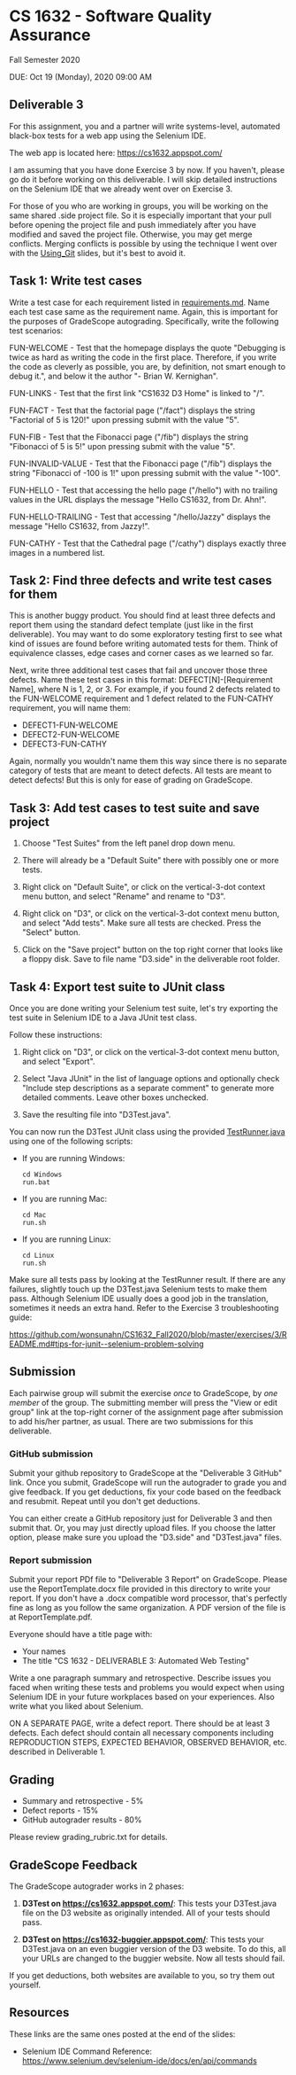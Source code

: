 # CS 1632 - Software Quality Assurance
Fall Semester 2020

DUE: Oct 19 (Monday), 2020 09:00 AM

## Deliverable 3

For this assignment, you and a partner will write systems-level, automated
black-box tests for a web app using the Selenium IDE. 

The web app is located here: https://cs1632.appspot.com/

I am assuming that you have done Exercise 3 by now.  If you haven't, please go
do it before working on this deliverable.  I will skip detailed instructions on
the Selenium IDE that we already went over on Exercise 3.

For those of you who are working in groups, you will be working on the same
shared .side project file. So it is especially important that your pull before
opening the project file and push immediately after you have modified and saved
the project file. Otherwise, you may get merge conflicts. Merging conflicts is
possible by using the technique I went over with the
[Using\_Git](https://github.com/wonsunahn/CS1632_Summer2020/blob/master/lectures/Using_Git.pdf)
slides, but it's best to avoid it.

## Task 1: Write test cases

Write a test case for each requirement listed in
[requirements.md](requirements.md).  Name each test case same as the
requirement name.  Again, this is important for the purposes of GradeScope
autograding.  Specifically, write the following test scenarios:

FUN-WELCOME - Test that the homepage displays the quote "Debugging is twice as hard as writing the code in the first place. Therefore, if you write the code as cleverly as possible, you are, by definition, not smart enough to debug it.", and below it the author "- Brian W. Kernighan".

FUN-LINKS - Test that the first link "CS1632 D3 Home" is linked to "/".

FUN-FACT - Test that the factorial page ("/fact") displays the string "Factorial of 5 is 120!" upon pressing submit with the value "5".

FUN-FIB - Test that the Fibonacci page ("/fib") displays the string "Fibonacci of 5 is 5!" upon pressing submit with the value "5".

FUN-INVALID-VALUE - Test that the Fibonacci page ("/fib") displays the string "Fibonacci of -100 is 1!" upon pressing submit with the value "-100".

FUN-HELLO - Test that accessing the hello page ("/hello") with no trailing values in the URL displays the message "Hello CS1632, from Dr. Ahn!".

FUN-HELLO-TRAILING - Test that accessing "/hello/Jazzy" displays the message "Hello CS1632, from Jazzy!".

FUN-CATHY - Test that the Cathedral page ("/cathy") displays exactly three images in a numbered list.

## Task 2: Find three defects and write test cases for them

This is another buggy product.  You should find at least three defects and
report them using the standard defect template (just like in the first
deliverable).  You may want to do some exploratory testing first to see what
kind of issues are found before writing automated tests for them.  Think of
equivalence classes, edge cases and corner cases as we learned so far.

Next, write three additional test cases that fail and uncover those three
defects.  Name these test cases in this format: DEFECT[N]-[Requirement Name],
where N is 1, 2, or 3.  For example,  if you found 2 defects related to the
FUN-WELCOME requirement and 1 defect related to the FUN-CATHY requirement, you
will name them:

* DEFECT1-FUN-WELCOME
* DEFECT2-FUN-WELCOME
* DEFECT3-FUN-CATHY

Again, normally you wouldn't name them this way since there is no separate
category of tests that are meant to detect defects.  All tests are meant to
detect defects!  But this is only for ease of grading on GradeScope.

## Task 3: Add test cases to test suite and save project

1. Choose "Test Suites" from the left panel drop down menu.

1. There will already be a "Default Suite" there with possibly one or more tests.

1. Right click on "Default Suite", or click on the vertical-3-dot context menu button, and select "Rename" and rename to "D3".

1. Right click on "D3", or click on the vertical-3-dot context menu button, and
   select "Add tests".  Make sure all tests are checked.  Press the "Select"
button.

1. Click on the "Save project" button on the top right corner that looks like a
   floppy disk.  Save to file name "D3.side" in the deliverable root folder.

## Task 4: Export test suite to JUnit class

Once you are done writing your Selenium test suite, let's try exporting the test
suite in Selenium IDE to a Java JUnit test class.  

Follow these instructions:

1. Right click on "D3", or click on the vertical-3-dot context menu
   button, and select "Export".

1. Select "Java JUnit" in the list of language options and optionally check
   "Include step descriptions as a separate comment" to generate more detailed
comments.  Leave other boxes unchecked.

1. Save the resulting file into "D3Test.java".

You can now run the D3Test JUnit class using the provided
[TestRunner.java](TestRunner.java) using one of the following scripts:

* If you are running Windows:
   ```
   cd Windows
   run.bat
   ```
* If you are running Mac:
   ```
   cd Mac
   run.sh
   ```
* If you are running Linux:
   ```
   cd Linux
   run.sh
   ```

Make sure all tests pass by looking at the TestRunner result.  If there are any
failures, slightly touch up the D3Test.java Selenium tests to make them pass.
Although Selenium IDE usually does a good job in the translation, sometimes it
needs an extra hand.  Refer to the Exercise 3 troubleshooting guide:

https://github.com/wonsunahn/CS1632_Fall2020/blob/master/exercises/3/README.md#tips-for-junit--selenium-problem-solving

## Submission

Each pairwise group will submit the exercise *once* to GradeScope, by *one
member* of the group.  The submitting member will press the "View or edit
group" link at the top-right corner of the assignment page after submission to
add his/her partner, as usual.  There are two submissions for this deliverable.

### GitHub submission

Submit your github repository to GradeScope at the "Deliverable 3 GitHub" link.
Once you submit, GradeScope will run the autograder to grade you and give
feedback.  If you get deductions, fix your code based on the feedback and
resubmit.  Repeat until you don't get deductions.

You can either create a GitHub repository just for Deliverable 3 and then submit
that.  Or, you may just directly upload files.  If you choose the latter
option, please make sure you upload the "D3.side" and
"D3Test.java" files.

### Report submission

Submit your report PDf file to "Deliverable 3 Report" on GradeScope.  Please
use the ReportTemplate.docx file provided in this directory to write your
report.  If you don't have a .docx compatible word processor, that's perfectly
fine as long as you follow the same organization.  A PDF version of the file is
at ReportTemplate.pdf.  

Everyone should have a title page with:
* Your names
* The title "CS 1632 - DELIVERABLE 3: Automated Web Testing"

Write a one paragraph summary and retrospective.  Describe issues you faced
when writing these tests and problems you would expect when using Selenium IDE
in your future workplaces based on your experiences.  Also write what you liked
about Selenium.

ON A SEPARATE PAGE, write a defect report.  There should be at least 3 defects.
Each defect should contain all necessary components including REPRODUCTION
STEPS, EXPECTED BEHAVIOR, OBSERVED BEHAVIOR, etc. described in Deliverable 1.  

## Grading

* Summary and retrospective - 5% 
* Defect reports - 15%
* GitHub autograder results - 80%

Please review grading\_rubric.txt for details.

## GradeScope Feedback

The GradeScope autograder works in 2 phases:

1. **D3Test on https://cs1632.appspot.com/**: This tests your D3Test.java file
   on the D3 website as originally intended.  All of your tests should pass.

1. **D3Test on https://cs1632-buggier.appspot.com/**: This tests your
   D3Test.java on an even buggier version of the D3 website.  To do this, all your URLs are changed to the buggier website.  Now all tests should fail.

If you get deductions, both websites are available to you, so try them out
yourself.

## Resources

These links are the same ones posted at the end of the slides:

* Selenium IDE Command Reference:  
https://www.selenium.dev/selenium-ide/docs/en/api/commands
